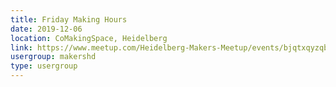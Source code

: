 ```yaml
---
title: Friday Making Hours
date: 2019-12-06
location: CoMakingSpace, Heidelberg
link: https://www.meetup.com/Heidelberg-Makers-Meetup/events/bjqtxqyzqbjb/
usergroup: makershd
type: usergroup
---
```

